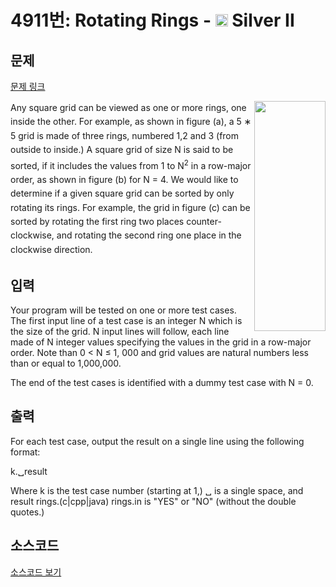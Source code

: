 # 4911번: Rotating Rings - <img src="https://static.solved.ac/tier_small/9.svg" style="height:20px" /> Silver II

<!-- performance -->

<!-- 문제 제출 후 깃허브에 푸시를 했을 때 제출한 코드의 성능이 입력될 공간입니다.-->

<!-- end -->

## 문제

[문제 링크](https://boj.kr/4911)


<p><span style="line-height:1.6em"><img alt="" src="https://onlinejudgeimages.s3-ap-northeast-1.amazonaws.com/problem/4911/1.png" style="float:right; height:368px; width:114px">Any square grid can be viewed as one or more rings, one inside the other. For example, as shown in figure (a), a 5 ∗ 5 grid is made of three rings, numbered 1,2 and 3 (from outside to inside.) A square grid of size N is said to be sorted, if it includes the values from 1 to N</span><sup style="line-height:1.6em">2</sup><span style="line-height:1.6em"> in a row-major order, as shown in figure (b) for N = 4. We would like to determine if a given square grid can be sorted by only rotating its rings. For example, the grid in figure (c) can be sorted by rotating the first ring two places counter-clockwise, and rotating the second ring one place in the clockwise direction.</span></p>



## 입력


<p>Your program will be tested on one or more test cases. The first input line of a test case is an integer N which is the size of the grid. N input lines will follow, each line made of N integer values specifying the values in the grid in a row-major order. Note than 0 &lt; N ≤ 1, 000 and grid values are natural numbers less than or equal to 1,000,000.</p>

<p>The end of the test cases is identified with a dummy test case with N = 0.</p>



## 출력


<p>For each test case, output the result on a single line using the following format:</p>

<p>k.␣result</p>

<p>Where k is the test case number (starting at 1,) ␣ is a single space, and result rings.(c|cpp|java) rings.in is "YES" or "NO" (without the double quotes.)</p>



## 소스코드

[소스코드 보기](Rotating%20Rings.cpp)
